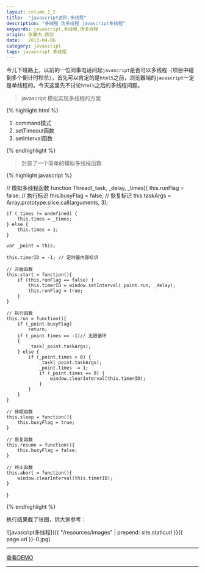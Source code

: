 ```yaml
---
layout: column_1_2
title:  "javascript进阶.多线程"
description: "多线程 伪多线程 javascript多线程"
keywords: javascript,多线程,伪多线程
origin: 张嘉杰.原创
date:   2013-04-06
category: javascript
tags: javascript 多线程
---
```

今儿下班路上，以前的一位同事电话问起`javascript`是否可以多线程（项目中碰到多个倒计时秒杀），首先可以肯定的是`html5`之前，浏览器端的`javascript`一定是单线程的。今天这里先不讨论`html5`之后的多线程问题。
<!--more-->

> javascript 模拟实现多线程的方案

{% highlight html %}

1. command模式
2. setTimeout函数
3. setInterval函数

{% endhighlight %}

> 封装了一个简单的模拟多线程函数

{% highlight javascript %}

// 模拟多线程函数
function Thread(_task, _delay, _times){
    this.runFlag = false; // 执行标识
    this.busyFlag = false; // 恢复标识
    this.taskArgs = Array.prototype.slice.call(arguments, 3);
    
    if (_times != undefined) {
        this.times = _times;
    } else { 
        this.times = 1;
    }
    
    var _point = this;
    
    this.timerID = -1; // 定时器内部标识
    
    // 开始函数
    this.start = function(){
        if (this.runFlag == false) {
            this.timerID = window.setInterval(_point.run, _delay);
            this.runFlag = true;
        }
    }
    
    // 执行函数
    this.run = function(){
        if (_point.busyFlag) 
            return;
        if (_point.times == -1)// 无限循环
        {
            _task(_point.taskArgs);
        } else {
            if (_point.times > 0) {
                _task(_point.taskArgs);
                _point.times -= 1;
                if (_point.times == 0) {
                    window.clearInterval(this.timerID); 
                }
            }
        }
    }
    
    // 休眠函数
    this.sleep = function(){
        this.busyFlag = true;
    }
    
    // 恢复函数
    this.resume = function(){
        this.busyFlag = false;
    }
    
    // 终止函数
    this.abort = function(){
        window.clearInterval(this.timerID);
    }
}

{% endhighlight %}

执行结果截了张图，供大家参考： 

![javascript多线程]({{ "/resources/images" | prepend: site.staticurl }}{{ page.url }}-0.jpg)

-----------------------

<a class="button" href="/resources/demo{{ page.url}}.html" target="_blank">查看DEMO</a>

-----------------------
